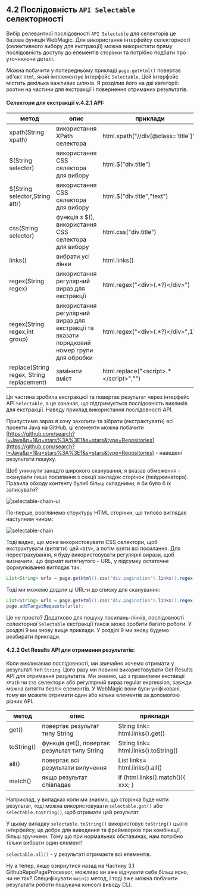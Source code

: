 ## 4.2 Послідовність `API Selectable` селекторності


Вибір релевантної послідовності `API Selectable` для селекторів це базова функція WebMagic. Для використання інтерфейсу селекторності (селективного вибору для екстракції) можна використати пряму послідовність доступу до елементів сторінки та потрібно подбати про уточнюючи деталі.

Можна побачити у попередньому прикладі `page.getHtml()` повертає об'єкт `Html`, який імплементує інтерфейс `Selectable`. Цей інтерфейс містить декілька важливих шляхів. Я розділив його на дві категорії: розтин на частини для екстракції і повернення отриманих результатів.


#### Селектори для екстракції v.4.2.1 API:

| метод | опис | приклади |
| ------------ | ------------- | ------------ |
| xpath(String xpath) | використання XPath селектора  | html.xpath("//div[@class='title']") |
| $(String selector) | використання CSS селектора для вибору  | html.$("div.title") |
| $(String selector,String attr) | використання CSS селектора для вибору | html.$("div.title","text") |
| css(String selector) | функція з $(), використання CSS селектора для вибору | html.css("div.title") |
| links() | вибрати усі лінки | html.links() |
| regex(String regex) | використання регулярний вираз для екстракції  | html.regex("\<div\>(.\*?)\</div>") |
| regex(String regex,int group) | використання регулярний вираз для екстракції та вказати порядковий номер групи для обробки | html.regex("\<div\>(.\*?)\</div>",1) |
| replace(String regex, String replacement) | замінити вміст | html.replace("\<script>.\*\</script>","")|

Ця частина зробила екстракцюї  та повертає результат через інтерфейс API  `Selectable`, а це означає, що підтримується послідовність викликів для екстракції. Наведу приклад використання послідовності  API.

Припустимо зараз я хочу захопити та зібрати (екстрактувати) всі проекти Java на GitHub, ці елементи можна побачити  [https://github.com/search?l=Java&p=1&q=stars%3A%3E1&s=stars&type=Repositories](https://github.com/search?l=Java&p=1&q=stars%3A%3E1&s=stars&type=Repositories) - наведені результати пошуку.

Щоб уникнути занадто широкого сканування, я вказав обмеження - сканувати лише посилання з секції закладок сторінок (пейджинатора). Правила обходу контенту булиб більш складними, я би було б їх записувати?

![selectable-chain-ui](http://webmagic.qiniudn.com/oscimages/151454_2T01_190591.png)

По-перше, розглянемо структуру HTML сторінки, що типово виглядає наступним чином:

![selectable-chain](http://webmagic.qiniudn.com/oscimages/151632_88Oq_190591.png)

Тоді видно, що мона використовувати CSS селектори, щоб екстрактувати (витягти) цей `<DIV>`, а потім взяти всі посилання. Для перестрахування, я буду використовувати регулярні вирази, щоб визначити, що формат витягнутого - URL, у підсумку остаточне формулювання виглядає так:

```java
List<String> urls = page.getHtml().css("div.pagination").links().regex(".*/search/\?l=java.*").all();
```

Тоді ми можемо додати ці URL-и до списку для сканування:

```java
List<String> urls = page.getHtml().css("div.pagination").links().regex(".*/search/\?l=java.*").all();
page.addTargetRequests(urls);
```

Це не просто? Додатково для пошуку посилань-лінків, послідовності селекторної `Selectable` екстракції  також може зробити багато роботи. У розділі 9 ми знову вище приклади. У розділі 9 ми знову будемо розбирати приклади.

#### 4.2.2 Get Results API для отримання результатів:

Коли викликаємо послідовності, ми звичайно хочемо отримати у результаті тип `String`. Цого разу ми повинні використовувати Get Results API для отримання результатів. Ми знаємо, що з правилами екстакції `XPath` чи `CSS` селектори або регулярний вираз regular expression, завжди можна витягти безліч елементів. У WebMagic вони були уніфіковані, тому ви можете отримати один або кілька елементів за допомогою різних API.

| метод | опис | приклади |
| ------------ | ------------- | ------------ |
| get() | повертає результат типу String | String link= html.links().get()|
| toString() | функція get(), повертає результат типу String | String link= html.links().toString()|
| all() | повертає всі результати вилучення | List<String> links= html.links().all()|
| match() | якщо результат співпадає | if (html.links().match()){ xxx; }|

Наприклад, у випадках коли ми знаємо, що сторінка буде мати результат, тоді можна використовувати `selectable.get()` або `selectable.toString()`, щоб отримати цей результат.

У цьому випадку `selectable.toString()` використовує `toString()` цього інтерфейсу, це добре для виведення та фреймворків при комбінації, більш зручними. Тому що при нормальних обставинах, нам потрібно тільки вибрати один елемент!

`selectable.all()` - у результаті отримаєте всі елементів.

Ну а тепер, якщо озирнутися назад на Частину 3.1 GithubRepoPageProcessor, можливо ви вже відчувати себе більш ясно, чи не так? Специфікувати `main()` метод, і тоді  вже можна побачити результати роботи пошукача консолі виводу CLI.
